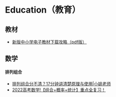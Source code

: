# Education（教育）

## 教材
* [新版中小学电子教材下载攻略（pdf版）](https://zhuanlan.zhihu.com/p/542007886)

## 数学
#### 排列组合
* [排列组合分不清？17分钟讲清楚原理与使用|小姚老师](https://www.bilibili.com/video/BV1sR4y1c7n3/)
* [2022高考数学!【组合+概率+统计】重点全复习！](https://www.bilibili.com/video/BV14R4y1w7aU/)
